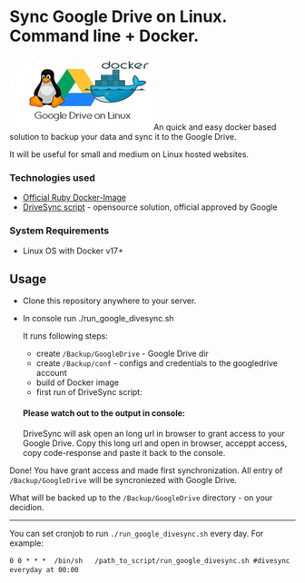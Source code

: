# Sync Google Drive on Linux. Command line + Docker.
![](img/google-drive-linux-docker.jpg)
An quick and easy docker based solution to backup your data and sync it to the Google Drive.

It will be useful for small and medium on Linux hosted websites.

### Technologies used
* [Official Ruby Docker-Image](https://hub.docker.com/_/ruby)
* [DriveSync script](https://github.com/MStadlmeier/drivesync) - opensource solution, official approved by Google

### System Requirements
* Linux OS with Docker v17+

## Usage
* Clone this repository anywhere to your server.
* In console run ./run_google_divesync.sh

   It runs following steps:
   * create `/Backup/GoogleDrive` - Google Drive dir
   * create `/Backup/conf` - configs and credentials to the googledrive account
   * build of Docker image
   * first run of DriveSync script:
   
   #### Please watch out to the output in console:
   DriveSync will ask open an long url in browser to grant access to your Google Drive. Copy this long url and open in browser, acceppt access, copy code-response and paste it back to the console.

Done! You have grant access and made first synchronization. All entry of `/Backup/GoogleDrive` will be syncroniezed with Google Drive.

What will be backed up to the `/Backup/GoogleDrive` directory - on your decidion.
 
---   
You can set cronjob to run `./run_google_divesync.sh` every day. For example:
```
0 0 * * *  /bin/sh   /path_to_script/run_google_divesync.sh #divesync everyday at 00:00
```
